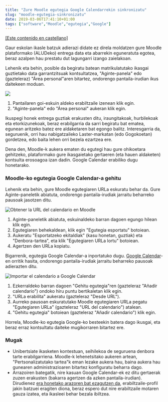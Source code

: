 ```yaml
---
title: "Zure Moodle egutegia Google Calendarrekin sinkronizatu"
slug: "moodle-egutegia-sinkronizatu"
date: 2019-03-06T17:41:10+01:00
tags: ["software","Moodle","egutegia","Google"]
---
```


[[Este contenido en castellano]](/post/sincronizar-calendario-moodle-google-calendar/)

Gaur eskolan ikasle batzuk adierazi didate ez direla moldatzen gure Moodle plataformako (ALUDeko) entrega data eta abarrekin eguneratuta egotea, beraz azalpen hau prestatu dut lagungarri izango zaielakoan.

Lehenik eta behin, posible da begiratu batean matrikulatutako ikasgai guztietako data garrantzitsuak kontsultatzea, "Aginte-panela" edo (gazteleraz) "Área personal"aren bitartez, ondorengo pantaila-irudian ikus daitekeen moduan.

![](../blog/img/moodle_cal-view.gif)

1. Pantailaren goi-eskuin aldeko erabiltzaile izenean klik egin.
2. "Aginte-panela" edo "Área personal" aukeran klik egin.

Ikuspegi honek entrega guztiak erakusten ditu, iraungitakoak, hurbilekoak eta etorkizunekoak, beraz erabilgarria da sarri begiratu bat ematea, egunean aritzeko batez ere aldaketaren bat egongo balitz. Interesgarria da, seguruenik, orri hau nabigatzaileko Laster-markatan (edo Gogokoetan) gordetzea, edo baita lehen orri bezela ezartzea ere.

Dena den, Moodle-k aukera ematen du egutegi hau gure ohikoetara gehitzeko, plataformako gure ikasgaietako gertaeren (eta hauen aldaketen) kontsulta erosoagoa izan dadin. Google Calendar erabiliko dugu honetarako.

### Moodle-ko egutegia Google Calendar-a gehitu

Lehenik eta behin, gure Moodle egutegiaren URLa eskuratu behar da. Gure Aginte-paneletik abiatuta, ondorengo pantaila-irudiak jarraitu beharreko pausoak jasotzen ditu.

![Obtener la URL del calendario en Moodle](../blog/img/moodle_cal-copyurl.gif)

1. Aginte-paneletik abiatuta, eskuinaldeko barran dagoen egungo hilean klik egin.
2. Egutegiaren behekaldean, klik egin "Egutegia esportatu" botoiean.
3. Aukeratu "Esportatzeko ekitaldiak" (kasu honetan, guztiak) eta "Denbora-tartea", eta klik "Egutegiaren URLa lortu" botoiean.
4. Agertzen den URLa kopiatu.

Bigarrenik, egutegia Google Calendar-a inportatuko dugu. [Google Calendar](http://calendar.google.com)-en orritik hasita, ondorengo pantaila-irudiak jarraitu beharreko pausoak adierazten ditu.

![Importar el calendario a Google Calendar](../blog/img/moodle_cal-gcal.gif)

<!--
1. Clic en los tres puntos verticales al lado de "Añadir calendario" en la barra lateral izquierda.
2. Clic en la opción "Desde URL"
3. Pegar la URL del calendario Moodle obtenido en el paso anterior en el campo "URL del calendario".
4. Clic en el botón "Añadir calendario".
-->

1. Ezkerraldeko barran dagoen "Gehitu egutegia"ren (gazteleraz "Añadir calendario") ondoko hiru puntu bertikaletan klik egin.
2. "URLa erabilita" aukeratu (gazteleraz "Desde URL").
3. Aurreko pausoan eskuratutako Moodle egutegiaren URLa pegatu "Egutegiaren URLa" (gazteleraz "URL del calendario") atalean.
4. "Gehitu egutegia" botoiean (gazteleraz "Añadir calendario") klik egin.

Horrela, Moodle-ko egutegia Google-ko besteekin batera dago ikusgai, eta beraz erraz kontsultatu daiteke mugikorraren bitartez ere.

### Mugak

- Unibertsiate ikasketen kontestuan, seihilekoa de seguruena denbora tarte erabilgarriena. Moodle-k lehenetsitako aukeren artean, "Pertsonalizatutako tartea"k eman lezake aukera hau, baina aukera hau gunearen administrazioaren bitartez konfiguratu beharra dago.
- Arrazoiren bategatik, nire kasuan Google Calendar-ek ez ditu gertaerak zuzen erakusten (bakarra agertzen da azken pantaila-irudian). Dirudienez [era honetako arazoren bat ezagutzen da](https://tracker.moodle.org/browse/MDL-10411), erabiltzaile-profil jakin batzuei eragiten diona, beraz espero dut nire erabiltzaile motaren gauza izatea, eta ikasleei behar bezala ibiltzea.
